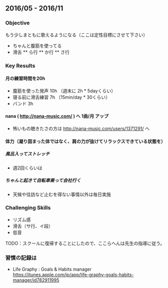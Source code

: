 2016/05 - 2016/11
----

### Objective

もう少しまともに歌えるようになる（ここは定性目標にさせて下さい）

* ちゃんと腹筋を使ってる
* 滑舌
** ら行
** か行
** さ行

### Key Results

#### 月の練習時間を20h

* 腹筋を使った発声 10h （週末に 2h * 5dayくらい）
* 寝る前に滑舌練習 7h （15min/day * 30くらい）
* バンド 3h

#### nana ( http://nana-music.com/ ) へ 1曲/月 アップ

* 怖いもの聴きたさの方は http://nana-music.com/users/1371291/ へ

#### 体力（凝り固まった体ではなく、肩の力が抜けてリラックスできている状態を）

##### 風呂入ってストレッチ

* 週2回くらいは

##### ちゃんと起きて自転車乗って会社行く

* 天候や往訪など止むを得ない事情以外は毎日実施

### Challenging Skills

* リズム感
* 滑舌（サ行、イ段）
* 低音

TODO：スクールに復帰することにしたので、ここらへんは先生の指導に従う。

### 習慣の記録は

* Life Graphy : Goals & Habits manager
https://itunes.apple.com/jp/app/life-graphy-goals-habits-manager/id782911995